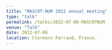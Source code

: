 ```yaml
---
title: "MASCOT-NUM 2022 annual meeting"
type: "talk"
permalink: /talks/2022-07-06-MASCOTNUM
venue: "Talk"
date: 2022-07-06
location: Clermont-Ferrand, France.
---
```

